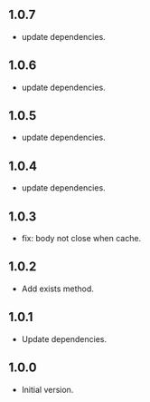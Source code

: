 ## 1.0.7

- update dependencies.

## 1.0.6

- update dependencies.

## 1.0.5

- update dependencies.

## 1.0.4

- update dependencies.

## 1.0.3

- fix: body not close when cache.

## 1.0.2

- Add exists method.

## 1.0.1

- Update dependencies.

## 1.0.0

- Initial version.
